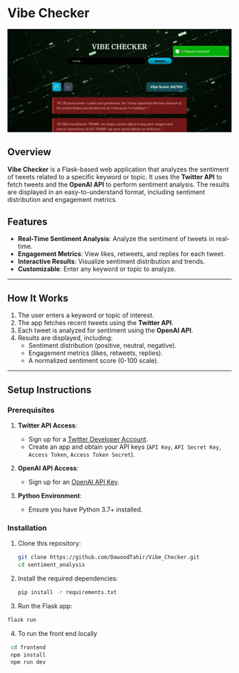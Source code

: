 # Vibe Checker

<div align="center">
  <img src="results.gif" alt="Demo GIF" width="600" />
</div>

## Overview
**Vibe Checker** is a Flask-based web application that analyzes the sentiment of tweets related to a specific keyword or topic. It uses the **Twitter API** to fetch tweets and the **OpenAI API** to perform sentiment analysis. The results are displayed in an easy-to-understand format, including sentiment distribution and engagement metrics.

## Features
- **Real-Time Sentiment Analysis**: Analyze the sentiment of tweets in real-time.
- **Engagement Metrics**: View likes, retweets, and replies for each tweet.
- **Interactive Results**: Visualize sentiment distribution and trends.
- **Customizable**: Enter any keyword or topic to analyze.

---

## How It Works
1. The user enters a keyword or topic of interest.
2. The app fetches recent tweets using the **Twitter API**.
3. Each tweet is analyzed for sentiment using the **OpenAI API**.
4. Results are displayed, including:
   - Sentiment distribution (positive, neutral, negative).
   - Engagement metrics (likes, retweets, replies).
   - A normalized sentiment score (0-100 scale).

---

## Setup Instructions

### Prerequisites
1. **Twitter API Access**:
   - Sign up for a [Twitter Developer Account](https://developer.twitter.com/).
   - Create an app and obtain your API keys (`API Key`, `API Secret Key`, `Access Token`, `Access Token Secret`).

2. **OpenAI API Access**:
   - Sign up for an [OpenAI API Key](https://platform.openai.com/).

3. **Python Environment**:
   - Ensure you have Python 3.7+ installed.

### Installation
1. Clone this repository:
   ```bash
   git clone https://github.com/DawoodTahir/Vibe_Checker.git
   cd sentiment_analysis
   ```
2. Install the required dependencies:
   ```bash
   pip install -r requirements.txt
    ```

3. Run the Flask app:
  ```bash
  flask run
  ```


4. To run the front end locally 
 ```bash
  cd frontend
  npm install
  npm run dev
  ```
   
